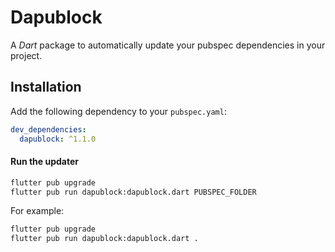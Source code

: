 # Dapublock

A *Dart* package to automatically update your pubspec dependencies in your project.

## Installation

Add the following dependency to your `pubspec.yaml`:

```yaml
dev_dependencies:
  dapublock: ^1.1.0
```

#### Run the updater

```bash
flutter pub upgrade
flutter pub run dapublock:dapublock.dart PUBSPEC_FOLDER
```

For example:

```bash
flutter pub upgrade
flutter pub run dapublock:dapublock.dart .
```